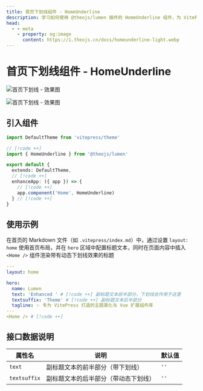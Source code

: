 ```yaml
---
title: 首页下划线组件 - HomeUnderline
description: 学习如何使用 @theojs/lumen 插件的 HomeUnderline 组件，为 VitePress 网站首页的英雄区标题文本添加美观的动态下划线效果。本指南包含组件引入、属性配置及在首页布局中使用的详细步骤，提升首页视觉吸引力和用户体验。
head:
  - - meta
    - property: og:image
      content: https://i.theojs.cn/docs/homeunderline-light.webp
---
```


# 首页下划线组件 - HomeUnderline

![首页下划线 - 效果图](https://i.theojs.cn/docs/homeunderline-light.webp#light '首页下划线 - 效果图')

![首页下划线 - 效果图](https://i.theojs.cn/docs/homeunderline-dark.webp#dark '首页下划线 - 效果图')

## 引入组件

```ts [.vitepress/theme/index.ts]
import DefaultTheme from 'vitepress/theme'

// [!code ++]
import { HomeUnderline } from '@theojs/lumen'

export default {
  extends: DefaultTheme,
  // [!code ++]
  enhanceApp: ({ app }) => {
    // [!code ++]
    app.component('Home', HomeUnderline)
  } // [!code ++]
}
```

## 使用示例

在首页的 Markdown 文件（如 `.vitepress/index.md`）中，通过设置 `layout: home` 使用首页布局，并在 `hero` 区域中配置标题文本，同时在页面内容中插入 `<Home />` 组件渲染带有动态下划线效果的标题

```yaml [.vitepress/index.md]
---
layout: home

hero:
  name: Lumen
  text: 'Enhanced ' # [!code ++] 副标题文本前半部分，下划线会作用于这里
  textsuffix: 'Theme' # [!code ++] 副标题文本后半部分
  tagline: ✨ 专为 VitePress 打造的主题美化与 Vue 扩展组件库
---
<Home /> # [!code ++]
```

## 接口数据说明

| 属性名       | 说明                                 | 默认值 |
| ------------ | ------------------------------------ | ------ |
| `text`       | 副标题文本的前半部分（带下划线）     | `''`   |
| `textsuffix` | 副标题文本的后半部分（带动态下划线） | `''`   |
